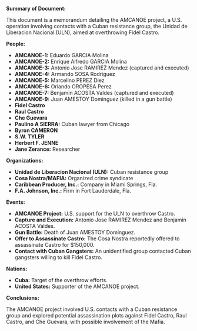 **Summary of Document:**

This document is a memorandum detailing the AMCANOE project, a U.S. operation involving contacts with a Cuban resistance group, the Unidad de Liberacion Nacional (ULN), aimed at overthrowing Fidel Castro.

**People:**

*   **AMCANOE-1:** Eduardo GARCIA Molina
*   **AMCANOE-2:** Enrique Alfredo GARCIA Molina
*   **AMCANOE-3:** Antonio Jose RAMIREZ Mendez (captured and executed)
*   **AMCANOE-4:** Armando SOSA Rodriguez
*   **AMCANOE-5:** Marcelino PEREZ Diez
*   **AMCANOE-6:** Orlando OROPESA Perez
*   **AMCANOE-7:** Benjamin ACOSTA Valdes (captured and executed)
*   **AMCANOE-9:** Juan AMESTOY Dominguez (killed in a gun battle)
*   **Fidel Castro**
*   **Raul Castro**
*   **Che Guevara**
*   **Paulino A SIERRA:** Cuban lawyer from Chicago
*   **Byron CAMERON**
*   **S.W. TYLER**
*   **Herbert F. JENNE**
*   **Jane Zerance:** Researcher

**Organizations:**

*   **Unidad de Liberacion Nacional (ULN):** Cuban resistance group
*   **Cosa Nostra/MAFIA:** Organized crime syndicate
*   **Caribbean Producer, Inc.:** Company in Miami Springs, Fla.
*   **F.A. Johnson, Inc.:** Firm in Fort Lauderdale, Fla.

**Events:**

*   **AMCANOE Project:** U.S. support for the ULN to overthrow Castro.
*   **Capture and Execution:** Antonio Jose RAMIREZ Mendez and Benjamin ACOSTA Valdes.
*   **Gun Battle:** Death of Juan AMESTOY Dominguez.
*   **Offer to Assassinate Castro:** The Cosa Nostra reportedly offered to assassinate Castro for $150,000.
*   **Contact with Cuban Gangsters:** An unidentified group contacted Cuban gangsters willing to kill Fidel Castro.

**Nations:**

*   **Cuba:** Target of the overthrow efforts.
*   **United States:** Supporter of the AMCANOE project.

**Conclusions:**

The AMCANOE project involved U.S. contacts with a Cuban resistance group and explored potential assassination plots against Fidel Castro, Raul Castro, and Che Guevara, with possible involvement of the Mafia.
